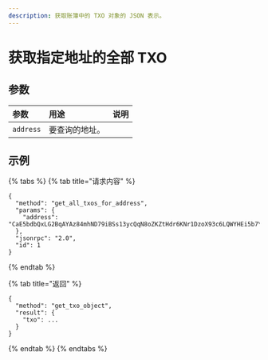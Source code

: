 ```yaml
---
description: 获取账簿中的 TXO 对象的 JSON 表示。
---
```


# 获取指定地址的全部 TXO

## 参数

| 参数 | 用途 | 说明 |
| :--- | :--- | :--- |
| `address` | 要查询的地址。 |  |

## 示例

{% tabs %}
{% tab title="请求内容" %}
```text
{
  "method": "get_all_txos_for_address",
  "params": {
    "address": "CaE5bdbQxLG2BqAYAz84mhND79iBSs13ycQqN8oZKZtHdr6KNr1DzoX93c6LQWYHEi5b7YLiJXcTRzqhDFB563Kr1uxD6iwERFbw7KLWA6",
  },
  "jsonrpc": "2.0",
  "id": 1
}
```
{% endtab %}

{% tab title="返回" %}
```text
{
  "method": "get_txo_object",
  "result": {
    "txo": ...
  }
}
```
{% endtab %}
{% endtabs %}

